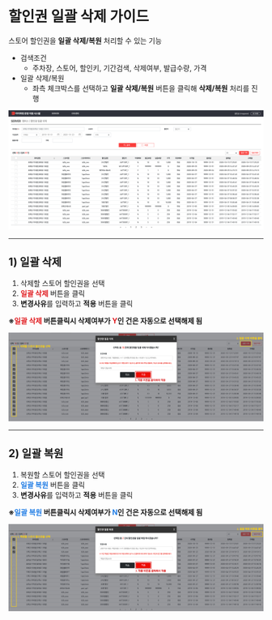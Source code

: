 # 할인권 일괄 삭제 가이드
스토어 할인권을 **일괄 삭제/복원** 처리할 수 있는 기능

- 검색조건
    - 주차장, 스토어, 할인키, 기간검색, 삭제여부, 발급수량, 가격
- 일괄 삭제/복원
    - 좌측 체크박스를 선택하고 **일괄 삭제/복원** 버튼을 클릭해 **삭제/복원** 처리를 진행

![메인.png](img3/메인.png)


---


## 1) 일괄 삭제
1. 삭제할 스토어 할인권을 선택
2. **<span style="color:#e11d21">일괄 삭제</span>** 버튼을 클릭
3. **변경사유**를 입력하고 **적용** 버튼을 클릭

**※<span style="color:#e11d21">일괄 삭제</span> 버튼클릭시 삭제여부가 <span style="color:#e11d21">Y</span>인 건은 자동으로 선택해제 됨**

![할인권 일괄 삭제.png](img3/할인권%20일괄%20삭제.png)


---


## 2) 일괄 복원
1. 복원할 스토어 할인권을 선택
2. **<span style="color:#207de5">일괄 복원</span>** 버튼을 클릭
3. **변경사유**를 입력하고 **적용** 버튼을 클릭

**※<span style="color:#207de5">일괄 복원</span> 버튼클릭시 삭제여부가 <span style="color:#207de5">N</span>인 건은 자동으로 선택해제 됨**

![할인권 일괄 복원.png](img3/할인권%20일괄%20복원.png)